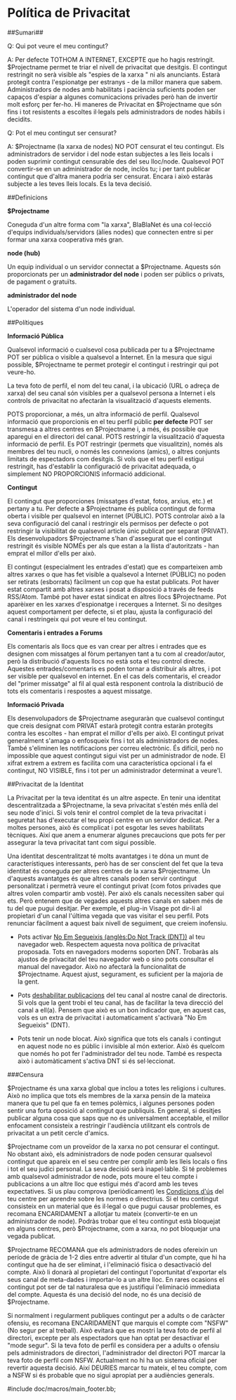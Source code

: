 Política de Privacitat
======================


##Sumari##


Q: Qui pot veure el meu contingut?
 
A: Per defecte TOTHOM A INTERNET, EXCEPTE que ho hagis restringit. $Projectname permet te triar el nivell de privacitat que desitgis. El contingut restringit no serà visible als "espies de la xarxa " ni als anunciants. Estarà protegit contra l'espionatge per estranys - de la millor manera que sabem. Administradors de nodes amb habilitats i paciència suficients poden ser capaços d'espiar a algunes comunicacions privades però han de invertir molt esforç per fer-ho. Hi maneres de Privacitat en $Projectname que són fins i tot resistents a escoltes il·legals pels administradors de nodes hàbils i decidits.

Q: Pot el meu contingut ser censurat?

A: $Projectname (la xarxa de nodes) NO POT censurat el teu contingut. Els administradors de servidor i del node estan subjectes a les lleis locals i poden suprimir contingut censurable des del seu lloc/node. Qualsevol POT convertir-se en un administrador de node, inclòs tu; i per tant publicar contingut que d'altra manera podria ser censurat. Encara i això estaràs subjecte a les teves lleis locals. Es la teva decisió.   


##Definicions

**$Projectname** 

Coneguda d'un altre forma com "la xarxa", BlaBlaNet és una col·lecció d'equips individuals/servidors (àlies nodes) que connecten entre si per formar una xarxa cooperativa més gran.

**node (hub)** 

Un equip individual o un servidor connectat a $Projectname. Aquests són proporcionats per un **administrador del node** i poden ser públics o privats, de pagament o gratuïts.

**administrador del node**

L'operador del sistema d'un node individual. 

##Polítiques

**Informació Pública**

Qualsevol informació o cualsevol cosa publicada per tu a $Projectname POT ser pública o visible a qualsevol a Internet. En la mesura que sigui possible, $Projectname te permet protegir el contingut i restringir qui pot veure-ho.

La teva foto de perfil, el nom del teu canal, i la ubicació (URL o adreça de xarxa) del seu canal són visibles per a qualsevol persona a Internet i els controls de privacitat no afectaràn la visualització d'aquests elements.

POTS proporcionar, a més, un altra informació de perfil. Qualsevol informació que proporcionis en el teu perfil públic **per defecte** POT ser transmesa a altres centres en $Projectname i, a més, és possible que aparegui en el directori del canal. POTS restringir la visualització d'aquesta informació de perfil. Es POT restringir (permets que visualitzin), només als membres del teu nucli, o només les connexions (amics), o altres conjunts limitats de espectadors com desitgis. Si vols que el teu perfil estigui restringit, has d'establir la configuració de privacitat adequada, o simplement NO PROPORCIONIS informació addicional.

**Contingut**

El contingut que proporciones (missatges d'estat, fotos, arxius, etc.) et pertany a tu. Per defecte a $Projectname és publica contingut de forma oberta i visible per qualsevol en internet (PÚBLIC). POTS controlar això a la seva configuració del canal i restringir els permisos per defecte o pot restringir la visibilitat de qualsevol article únic publicat per separat (PRIVAT). Els desenvolupadors $Projectname s'han d'assegurat que el contingut restringit és visible NOMÉs per als que estan a la llista d'autoritzats - han emprat el millor d'ells per això.

El contingut (especialment les entrades d'estat) que es comparteixen amb altres xarxes o que has fet visible a qualsevol a Internet (PÚBLIC) no poden ser retirats (esborrats) fàcilment un cop que ha estat publicats. Pot haver estat compartit amb altres xarxes i posat a disposició a través de feeds RSS/Atom. També pot haver estat sindicat en altres llocs $Projectname. Pot aparèixer en les xarxes d'espionatge i recerques a Internet. Si no desitges aquest comportament per defecte, si et plau,  ajusta la configuració del canal i restringeix qui pot veure el teu contingut.

**Comentaris i entrades a Forums**

Els comentaris als llocs que es van crear per altres i entrades que es designen com missatges al fòrum pertanyen tant a tu com al creador/autor, però la distribució d'aquests llocs no està sota el teu control directe. Aquestes entrades/comentaris es poden tornar a distribuir als altres, i pot ser visible per qualsevol en internet. En el cas dels comentaris, el creador del "primer missatge" al fil al qual està responent controla la distribució de tots els comentaris i respostes a aquest missatge.


**Informació Privada**

Els desenvolupadors de $Projectname aseguraràn que cualsevol contingut que creis designat com PRIVAT estarà protegit contra estaràn protegits contra les escoltes - han emprat el millor d'ells per això. El contingut privat generalment s'amaga o enfosqueix fins i tot als administradors de nodes. També s'eliminen les notificacions per correu electrònic. És difícil, però no impossible que aquest contingut sigui vist per un administrador de node. El xifrat extrem a extrem es facilita com una característica opcional i fa el contingut, NO VISIBLE, fins i tot per un administrador determinat a veure'l.

##Privacitat de la Identitat

La Privacitat per la teva identitat és un altre aspecte. En tenir una identitat descentralitzada a $Projectname, la seva privacitat s'estén més enllà del seu node d'inici. Si vols tenir el control complet de la teva privacitat i seguretat has d'executar el teu propi centre en un servidor dedicat. Per a moltes persones, això és complicat i pot esgotar les seves habilitats tècniques. Així que anem a enumerar algunes precaucions que pots fer per assegurar la teva privacitat tant com sigui possible.

Una identitat descentralitzat té molts avantatges i te dóna un munt de característiques interessants, però has de ser conscient del fet que la teva identitat és coneguda per altres centres de la xarxa $Projectname. Un d'aquests avantatges és que altres canals poden servir contingut personalitzat i permetrà veure el contingut privat (com fotos privades que altres volen compartir amb vostè). Per això els canals necessiten saber qui ets. Però entenem que de vegades aquests altres canals en saben més de tu del que pugui desitjar. Per exemple, el plug-in Visage pot dir-li al propietari d'un canal l'última vegada que vas visitar el seu perfil. Pots renunciar fàcilment a aquest baix nivell de seguiment, que creiem inofensiu.

* Pots activar [No Em Segueixis (anglès:Do Not Track (DNT))](http://donottrack.us/) al teu navegador web. Respectem aquesta nova política de privacitat proposada. Tots en navegadors moderns soporten DNT. Trobaràs als ajustos de privacitat del teu navegador web o sino pots consultar el manual del navegador. Això no afectarà la funcionalitat de $Projectname. Aquest ajust, segurament,  es suficient per la majoria de la gent.

* Pots [deshabilitar publicacions](ajustos) del teu canal al nostre canal de directoris. Si vols que la gent trobi el teu canal, has de facilitar la teva direcció del canal a ell(a). Pensem que això es un bon indicador que, en aquest cas, vols es un extra de privacitat i automaticament s'activarà "No Em Segueixis" (DNT).

* Pots tenir un node blocat. Això significa que tots els canals i contingut en aquest node no es públic i invisible al món exterior. Això és quelcom que només ho pot fer l'administrador del teu node. També es respecta això i automàticament s'activa DNT si és sel·leccionat.

###Censura

$Projectname és una xarxa global que inclou a totes les religions i cultures. Això no implica que tots els membres de la xarxa pensin de la mateixa manera que tu pel que fa en temes polèmics, i algunes persones poden sentir una forta oposició al contingut que publiquis. En general, si desitjes publicar alguna cosa que saps que no és universalment acceptable, el millor enfocament consisteix a restringir l'audiència utilitzant els controls de privacitat a un petit cercle d'amics.

$Projectname com un proveïdor de la xarxa no pot censurar el contingut. No obstant això, els administradors de node poden censurar qualsevol contingut que apareix en el seu centre per complir amb les lleis locals o fins i tot el seu judici personal. La seva decisió serà inapel·lable. Si té problemes amb qualsevol administrador de node, pots moure el teu compte i publicacions a un altre lloc que estigui més d'acord amb les teves expectatives. Si us plau comprova (periòdicament) les [Condicions d'ús](help/TermsOfService) del teu centre per aprendre sobre les normes o directrius. Si el teu contingut consisteix en un material que és il·legal o que pugui causar problemes, es recomana ENCARIDAMENT a allotjar tu mateix (convertir-te en un administrador de node). Podràs trobar que el teu contingut està bloquejat en alguns centres, però $Projectname, com a xarxa, no pot bloquejar una vegada publicat.

$Projectname RECOMANA que els administradors de nodes ofereixin un període de gràcia de 1-2 dies entre advertir al titular d'un compte, que hi ha contingut que ha de ser eliminat, i l'eliminació física o desactivació del compte. Això li donarà al propietari del contingut l'oportunitat d'exportar els seus canal de meta-dades i importar-lo a un altre lloc. En rares ocasions el contingut pot ser de tal naturalesa que es justifiqui l'eliminació immediata del compte. Aquesta és una decisió del node, no és una decisió de $Projectname.

Si normalment i regularment publiques contingut per a adults o de caràcter ofensiu, es recomana ENCARIDAMENT que marquis el compte com "NSFW" (No segur per al treball). Això evitarà que es mostri la teva foto de perfil al directori, excepte per als espectadors que han optat per desactivar el "mode segur". Si la teva foto de perfil es considera per a adults o ofensiu pels administradors de directori, l'administrador del directori POT marcar la teva foto de perfil com NSFW. Actualment no hi ha un sistema oficial per revertir aquesta decisió. Així DEURIES marcar tu mateix, el teu compte, com a NSFW si és probable que no sigui apropiat per a audiències generals.

#include doc/macros/main_footer.bb;
